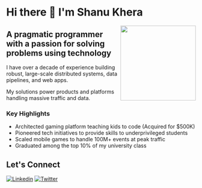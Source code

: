# Hi there 👋 I'm Shanu Khera

<img src="todo" width="200px" align="right">

## A pragmatic programmer with a passion for solving problems using technology

I have over a decade of experience building robust, large-scale distributed systems, data pipelines, and web apps. 

My solutions power products and platforms handling massive traffic and data.

### Key Highlights

- Architected gaming platform teaching kids to code (Acquired for $500K)
- Pioneered tech initiatives to provide skills to underprivileged students
- Scaled mobile games to handle 100M+ events at peak traffic 
- Graduated among the top 10% of my university class

## Let's Connect

[![Linkedin](https://img.shields.io/badge/LinkedIn-0077B5?style=for-the-badge&logo=linkedin&logoColor=white)](https://www.linkedin.com/in/khera-shanu)
[![Twitter](https://img.shields.io/badge/Twitter-1DA1F2?style=for-the-badge&logo=twitter&logoColor=white)](https://twitter.com/kherashanu)
